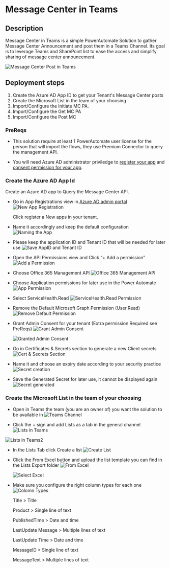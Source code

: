 # Message Center in Teams

## Description

Message Center in Teams is a simple PowerAutomate Solution to gather Message Center Announcement and post them in a Teams Channel.
Its goal is to leverage Teams and SharePoint list to ease the access and simplify sharing of message center announcement.

![Message Center Post in Teams](https://github.com/ericsche/MCinTeams/blob/main/Screenshots/Picture1.png)

## Deployment steps

1. Create the Azure AD App ID to get your Tenant's Message Center posts
2. Create the Microsoft List in the team of your choosing
3. Import/Configure the Initiate MC PA.
4. Import/Configure the Get MC PA
5. Import/Configure the Post MC  

### PreReqs

- This solution require at least 1 PowerAutomate user license for the person that will import the flows, they use Premium Connector to query the management API.

- You will need Azure AD administrator priviledge to [register your app](https://docs.microsoft.com/en-us/azure/active-directory/develop/howto-create-service-principal-portal#permissions-required-for-registering-an-app) and [consent permission for your app](https://docs.microsoft.com/en-us/azure/active-directory/manage-apps/grant-admin-consent#grant-admin-consent-in-app-registrations).

### Create the Azure AD App Id

Create an Azure AD app to Query the Message Center API.

- Go in App Registrations view in [Azure AD admin portal](https://aad.portal.azure.com/#blade/Microsoft_AAD_IAM/ActiveDirectoryMenuBlade/RegisteredApps)
    ![New App Registration](https://github.com/ericsche/MCinTeams/blob/main/Screenshots/Picture2.png)

    Click register a New apps in your tenant.
- Name it accordingly and keep the default configuration
   ![Naming the App](https://github.com/ericsche/MCinTeams/blob/main/Screenshots/Picture3.png)

- Please keep the application ID and Tenant ID that will be needed for later use
   ![Save AppID and Tenant ID](https://github.com/ericsche/MCinTeams/blob/main/Screenshots/Picture4.png)

- Open the API Permissions view and Click “+ Add a permission”
   ![Add a Permission](https://github.com/ericsche/MCinTeams/blob/main/Screenshots/Picture5.png)

- Choose Office 365 Management API
   ![Office 365 Management API](https://github.com/ericsche/MCinTeams/blob/main/Screenshots/Picture6.png)

- Choose Application permissions for later use in the Power Automate
   ![App Permission](https://github.com/ericsche/MCinTeams/blob/main/Screenshots/Picture7.png)

- Select ServiceHealth.Read
   ![ServiceHealth.Read Permission](https://github.com/ericsche/MCinTeams/blob/main/Screenshots/Picture8.png)

- Remove the Default Microsoft Graph Permission (User.Read)
   ![Remove Default Permission](https://github.com/ericsche/MCinTeams/blob/main/Screenshots/Picture9.png)

- Grant Admin Consent for your tenant (Extra permission Required see PreReqs)
  ![Grant Admin Consent](https://github.com/ericsche/MCinTeams/blob/main/Screenshots/Picture10.png)

  ![Granted Admin Consent](https://github.com/ericsche/MCinTeams/blob/main/Screenshots/Picture11.png)

- Go in Certificates & Secrets section to generate a new Client secrets
  ![Cert & Secrets Section](https://github.com/ericsche/MCinTeams/blob/main/Screenshots/Picture12.png)

- Name it and choose an expiry date according to your security practice
  ![Secret creation](https://github.com/ericsche/MCinTeams/blob/main/Screenshots/Picture13.png)

- Save the Generated Secret for later use, it cannot be displayed again
  ![Secret generated](https://github.com/ericsche/MCinTeams/blob/main/Screenshots/Picture14.png)

### Create the Microsoft List in the team of your choosing

- Open in Teams the team (you are an owner of) you want the solution to be available in
  ![Teams Channel](https://github.com/ericsche/MCinTeams/blob/main/Screenshots/Picture16.png)

- Click the + sign and add Lists as a tab in the general channel
![Lists in Teams](https://github.com/ericsche/MCinTeams/blob/main/Screenshots/Picture17.png)

![Lists in Teams2](https://github.com/ericsche/MCinTeams/blob/main/Screenshots/Picture18.png)

- In the Lists Tab click Create a list
  ![Create List](https://github.com/ericsche/MCinTeams/blob/main/Screenshots/Picture19.png)

- Click the From Excel button and upload the list template you can find in the Lists Export folder
  ![From Excel](https://github.com/ericsche/MCinTeams/blob/main/Screenshots/Picture20.png)

  ![Select Excel](https://github.com/ericsche/MCinTeams/blob/main/Screenshots/Picture22.png)

- Make sure you configure the right column types for each one
  ![Colomn Types](https://github.com/ericsche/MCinTeams/blob/main/Screenshots/Picture23.png)

    Title > Title

    Product > Single line of text

    PublishedTime > Date and time

    LastUpdate Message > Multiple lines of text

    LastUpdate Time > Date and time

    MessageID > Single line of text

    MessageText > Multiple lines of text
